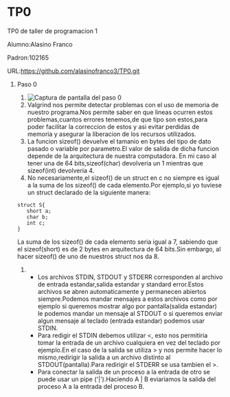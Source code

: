 # TP0
TP0 de taller de programacion 1

Alumno:Alasino Franco

Padron:102165

URL:https://github.com/alasinofranco3/TP0.git

1. Paso 0
    1. ![Captura de pantalla del paso 0](https://user-images.githubusercontent.com/50004705/79463028-af581f80-7fce-11ea-9506-c177c84c679b.png)
    1.  Valgrind nos permite detectar problemas con el uso de memoria de nuestro programa.Nos permite saber en que lineas ocurren estos problemas,cuantos errores tenemos,de que tipo son estos,para poder facilitar la correccion de estos y asi evitar perdidas de memoria y asegurar la liberacion de los recursos utilizados.
    1. La funcion sizeof() devuelve el tamanio en bytes del tipo de dato pasado o variable por parametro.El valor de salida de dicha funcion depende de la arquitectura de nuestra computadora. En mi caso al tener una de 64 bits,sizeof(char) devolveria un 1 mientras que sizeof(int) devolveria 4.
    1. No necesariamente,el sizeof() de un struct en c no siempre es igual a la suma de los sizeof() de cada elemento.Por ejemplo,si yo tuviese un struct declarado de la siguiente manera:
    
    ```
    struct S{
	   short a;
	   char b;
	   int c;
    }

    ```

    La suma de los sizeof() de cada elemento seria igual a 7, sabiendo que el sizeof(short) es de 2 bytes en arquitectura de 64 bits.Sin embargo, al hacer sizeof() de uno de nuestros struct nos da 8.
    
    1. 
     	* Los archivos STDIN, STDOUT y STDERR corresponden al archivo de entrada estandar,salida estandar y standard error.Estos archivos se abren automaticamente y permanecen abiertos siempre.Podemos mandar mensajes a estos archivos como por ejemplo si queremos mostrar algo por pantalla(salida estandar) le podemos mandar un mensaje al STDOUT o si queremos enviar algun mensaje al teclado (entrada estandar) podemos usar STDIN.
     	* Para redigir el STDIN debemos utilizar <, esto nos permitiria tomar la entrada de un archivo cualquiera en vez del teclado por ejemplo.En el caso de la salida se utiliza >  y nos permite hacer lo mismo,redirigir la salida a un archivo distinto al STDOUT(pantalla).Para redirigir el STDERR se usa tambien el >.
      	* Para conectar la salida de un proceso a la entrada de otro se puede usar un pipe ('|').Haciendo A | B eviariamos la salida del proceso A a la entrada del proceso B.


